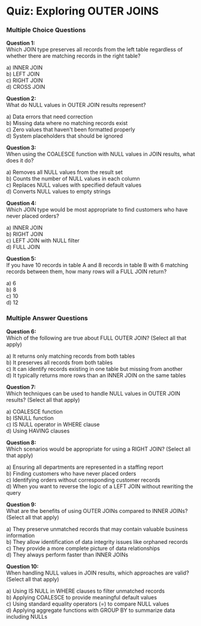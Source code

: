 # Quiz: Exploring OUTER JOINS

### Multiple Choice Questions

**Question 1:**  
Which JOIN type preserves all records from the left table regardless of whether there are matching records in the right table?

a) INNER JOIN  
b) LEFT JOIN  
c) RIGHT JOIN  
d) CROSS JOIN  


**Question 2:**  
What do NULL values in OUTER JOIN results represent?

a) Data errors that need correction  
b) Missing data where no matching records exist  
c) Zero values that haven't been formatted properly  
d) System placeholders that should be ignored  


**Question 3:**  
When using the COALESCE function with NULL values in JOIN results, what does it do?

a) Removes all NULL values from the result set  
b) Counts the number of NULL values in each column  
c) Replaces NULL values with specified default values  
d) Converts NULL values to empty strings  


**Question 4:**  
Which JOIN type would be most appropriate to find customers who have never placed orders?

a) INNER JOIN  
b) RIGHT JOIN  
c) LEFT JOIN with NULL filter  
d) FULL JOIN  


**Question 5:**  
If you have 10 records in table A and 8 records in table B with 6 matching records between them, how many rows will a FULL JOIN return?

a) 6  
b) 8  
c) 10  
d) 12  


### Multiple Answer Questions

**Question 6:**  
Which of the following are true about FULL OUTER JOIN? (Select all that apply)

a) It returns only matching records from both tables  
b) It preserves all records from both tables  
c) It can identify records existing in one table but missing from another  
d) It typically returns more rows than an INNER JOIN on the same tables  


**Question 7:**  
Which techniques can be used to handle NULL values in OUTER JOIN results? (Select all that apply)

a) COALESCE function  
b) ISNULL function  
c) IS NULL operator in WHERE clause  
d) Using HAVING clauses  


**Question 8:**  
Which scenarios would be appropriate for using a RIGHT JOIN? (Select all that apply)

a) Ensuring all departments are represented in a staffing report  
b) Finding customers who have never placed orders  
c) Identifying orders without corresponding customer records  
d) When you want to reverse the logic of a LEFT JOIN without rewriting the query  


**Question 9:**  
What are the benefits of using OUTER JOINs compared to INNER JOINs? (Select all that apply)

a) They preserve unmatched records that may contain valuable business information  
b) They allow identification of data integrity issues like orphaned records  
c) They provide a more complete picture of data relationships  
d) They always perform faster than INNER JOINs  


**Question 10:**  
When handling NULL values in JOIN results, which approaches are valid? (Select all that apply)

a) Using IS NULL in WHERE clauses to filter unmatched records  
b) Applying COALESCE to provide meaningful default values  
c) Using standard equality operators (=) to compare NULL values  
d) Applying aggregate functions with GROUP BY to summarize data including NULLs  
